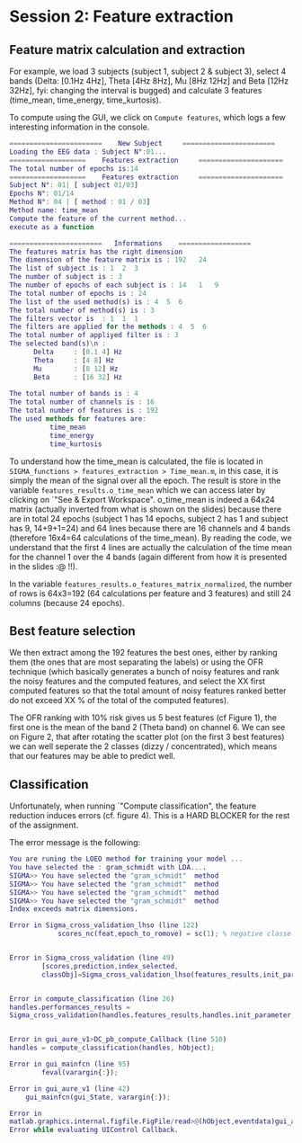 # Session 2: Feature extraction

## Feature matrix calculation and extraction

For example, we load 3 subjects (subject 1, subject 2 & subject 3), select 4 bands (Delta: [0.1Hz 4Hz], Theta [4Hz 8Hz], Mu [8Hz 12Hz] and Beta [12Hz 32Hz], fyi: changing the interval is bugged) and calculate 3 features (time_mean, time_energy, time_kurtosis).

To compute using the GUI, we click on `Compute features`, which logs a few interesting information in the console.

```matlab
=======================    New Subject     =======================
Loading the EEG data : Subject N°:01...
===================    Features extraction     =====================
The total number of epochs is:14
===================    Features extraction     =====================
Subject N°: 01| [ subject 01/03]
Epochs N°: 01/14
Method N°: 04 | [ method : 01 / 03]
Method name: time_mean
Compute the feature of the current method...
execute as a function
```

```matlab
=======================   Informations    ==================
The features matrix has the right dimension
The dimension of the feature matrix is : 192   24
The list of subject is : 1  2  3
The number of subject is : 3
The number of epochs of each subject is : 14   1   9
The total number of epochs is : 24
The list of the used method(s) is : 4  5  6
The total number of method(s) is : 3
The filters vector is  : 1  1  1
The filters are applied for the methods : 4  5  6
The total number of appliyed filter is : 3
The selected band(s)\n :
      Delta     : [0.1 4] Hz
      Theta     : [4 8] Hz
      Mu        : [8 12] Hz
      Beta      : [16 32] Hz
 
The total number of bands is : 4
The total number of channels is : 16
The total number of features is : 192
The used methods for features are: 
          time_mean
          time_energy
          time_kurtosis
```


To understand how the time_mean is calculated, the file is located in `SIGMA_functions > features_extraction > Time_mean.m`, in this case, it is simply the mean of the signal over all the epoch. The result is store in the variable `features_results.o_time_mean` which we can access later by clicking on `"See & Export Workspace". o_time_mean is indeed a 64x24 matrix (actually inverted from what is shown on the slides) because there are in total 24 epochs (subject 1 has 14 epochs, subject 2 has 1 and subject has 9, 14+9+1=24) and 64 lines because there are 16 channels and 4 bands (therefore 16x4=64 calculations of the time_mean). By reading the code, we understand that the first 4 lines are actually the calculation of the time mean for the channel 1 over the 4 bands (again different from how it is presented in the slides :@ !!).

In the variable `features_results.o_features_matrix_normalized`, the number of rows is 64x3=192 (64 calculations per feature and 3 features) and still 24 columns (because 24 epochs).


## Best feature selection

We then extract among the 192 features the best ones, either by ranking them (the ones that are most separating the labels) or using the OFR technique (which basically generates a bunch of noisy features and rank the noisy features and the computed features, and select the XX first computed features so that the total amount of noisy features ranked better do not exceed XX % of the total of the computed features).

The OFR ranking with 10% risk gives us 5 best features (cf Figure 1), the first one is the mean of the band 2 (Theta band) on channel 6. We can see on Figure 2, that after rotating the scatter plot (on the first 3 best features) we can well seperate the 2 classes (dizzy / concentrated), which means that our features may be able to predict well.

## Classification

Unfortunately, when running `"Compute classification", the feature reduction induces errors (cf. figure 4). This is a HARD BLOCKER for the rest of the assignment.

The error message is the following:

```matlab
You are runing the LOEO method for training your model ... 
You have selected the : gram_schmidt with LDA....
SIGMA>> You have selected the "gram_schmidt"  method
SIGMA>> You have selected the "gram_schmidt"  method
SIGMA>> You have selected the "gram_schmidt"  method
SIGMA>> You have selected the "gram_schmidt"  method
Index exceeds matrix dimensions.

Error in Sigma_cross_validation_lhso (line 122)
            scores_nc(feat,epoch_to_romove) = sc(1); % negative classe's score


Error in Sigma_cross_validation (line 49)
        [scores,prediction,index_selected,
        classObj]=Sigma_cross_validation_lhso(features_results,init_parameter);


Error in compute_classification (line 26)
handles.performances_results =
Sigma_cross_validation(handles.features_results,handles.init_parameter,handles.init_method);


Error in gui_aure_v1>DC_pb_compute_Callback (line 510)
handles = compute_classification(handles, hObject);

Error in gui_mainfcn (line 95)
        feval(varargin{:});

Error in gui_aure_v1 (line 42)
    gui_mainfcn(gui_State, varargin{:});

Error in
matlab.graphics.internal.figfile.FigFile/read>@(hObject,eventdata)gui_aure_v1('DC_pb_compute_Callback',hObject,eventdata,guidata(hObject)) 
Error while evaluating UIControl Callback.
```






